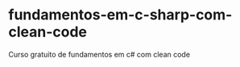 fundamentos-em-c-sharp-com-clean-code
=====================================

Curso gratuito de fundamentos em c# com clean code
